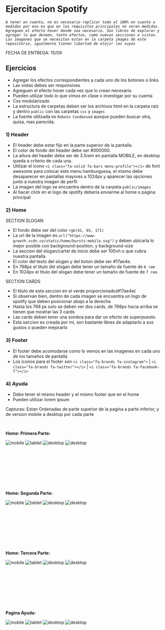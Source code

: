 # Ejercitacion Spotify

*`A tener en cuenta, no es necesario replicar todo al 100% en cuanto a medidas por eso es que en los requisitos principales no veran medidas. Agreguen el efecto hover donde sea necesario. Son libres de explorar y agregar lo que deseen, tanto efectos, como nuevas secciones o vistas. Las imagenes que se necesitan estan en la carpeta images de este repositorio, igualmente tienen libertad de elejir las suyas`*

FECHA DE ENTREGA: 15/09







## Ejercicios

- Agregar los efectos correspondientes a cada uno de los botones o links
- Las vistas debes ser responsives
- Agreguen el efecto hover cada vez que lo crean necesario
- Pueden utilizar todo lo que vimos en clase o investigar por su cuenta
- Css modularizado
- La estructura de carpetas deben ser los archivos html en la carpeta raiz y dentro `public` con las carpetas `css` y `images`
- La fuente utilizada es `Roboto Condensed` aunque pueden buscar otra, quisa, mas parecida.


### 1) Header


- El header debe estar fijo en la parte superior de la pantalla.
- El color de fondo del header debe ser #000000.
- La altura del header debe ser de 3.5rem en pantalla MOBILE, en desktop queda a criterio de cada una.
- Utilizar el icono `<i class="fa-solid fa-bars menu-profile"></i>` de font awesome para colocar este menu hamburguesa, el mismo debe desaparecer en pantallas mayores a 1024px y aparecer las opciones junto a nuestra imagen de perfil
- La imagen del logo se encuentra dentro de la carpeta `public/images`
- Al hacer click en el logo de spotify deberia enviarme al home o pagina principal

### 2) Home

SECTION SLOGAN

- El fondo debe ser del color `rgb(41, 65, 171)`
- La url de la imagen es `url("https://www-growth.scdn.co/static/home/bursts-mobile.svg")` y deben ubicarla lo mejor posible con background-position, y background-size
- La seccion del slogan/cartel de inicio debe ser 100vh o que cubra nuestra pantalla
- El color del texto del slogan y del boton debe ser #17ae4e.
- En 768px el titulo del slogan debe tener un tamaño de fuente de `6 rem`
- En 1024px el titulo del slogan debe tener un tamaño de fuente de `7 rem`

SECTION CARDS

- El titulo de esta seccion en el verde proporcionado(#17ae4e)
- Si observan bien, dentro de cada imagen se encuentra un logo de spotify que deben posicionar abajo a la derecha
- Hasta los 768 px solo se deben ver dos cards, de 768px hacia arriba se tienen que mostrar las 3 cards
- Las cards deben tener una sombra para dar un efecto de superpuesto.
- Esta seccion es creada por mi, son bastante libres de adaptarlo a sus gustos o pueden mejorarlo

### 3) Footer

- El footer debe acomodarse como lo vemos en las imagenes en cada uno de los tamaños de pantalla
- Los iconos para el footer son `<i class="fa-brands fa-instagram">`   |  `<i class="fa-brands fa-twitter"></i>`  |  `<i class="fa-brands fa-facebook-f"></i>`

### 4) Ayuda

- Debe tener el mismo header y el mismo footer que en el home
- Pueden utilizar lorem ipsum

Capturas: Estan Ordenadas de parte superior de la pagina a parte inferior, y de version mobile a desktop por cada parte

<br>

**Home: Primera Parte:**

![mobile](./screenshot/home1-mobile.png)
![tablet](./screenshot/home1-tablet.png)
![desktop](./screenshot/home1-desktop1024.png)
![desktop](./screenshot/home1-desktop1440.png)

<br>
<br>
<br>
<br>
<br>
<br>
<br>

**Home: Segunda Parte:**

![mobile](./screenshot/home2-mobile.png)
![tablet](./screenshot/home2-tablet.png)
![desktop](./screenshot/home2-desktop1024.png)
![desktop](./screenshot/home2-desktop1440.png)

<br>
<br>
<br>
<br>
<br>
<br>
<br>

**Home: Tercera Parte:**

![mobile](./screenshot/home3-mobile.png)
![tablet](./screenshot/home3-tablet.png)
![desktop](./screenshot/home3-desktop1024.png)
![desktop](./screenshot/home3-desktop1440.png)

<br>
<br>
<br>
<br>
<br>
<br>
<br>

**Pagina Ayuda:**

![mobile](./screenshot/ayuda-mobile.png)
![tablet](./screenshot/ayuda-tablet.png)
![desktop](./screenshot/ayuda-desktop1024.png)
![desktop](./screenshot/ayuda-desktop1440.png)